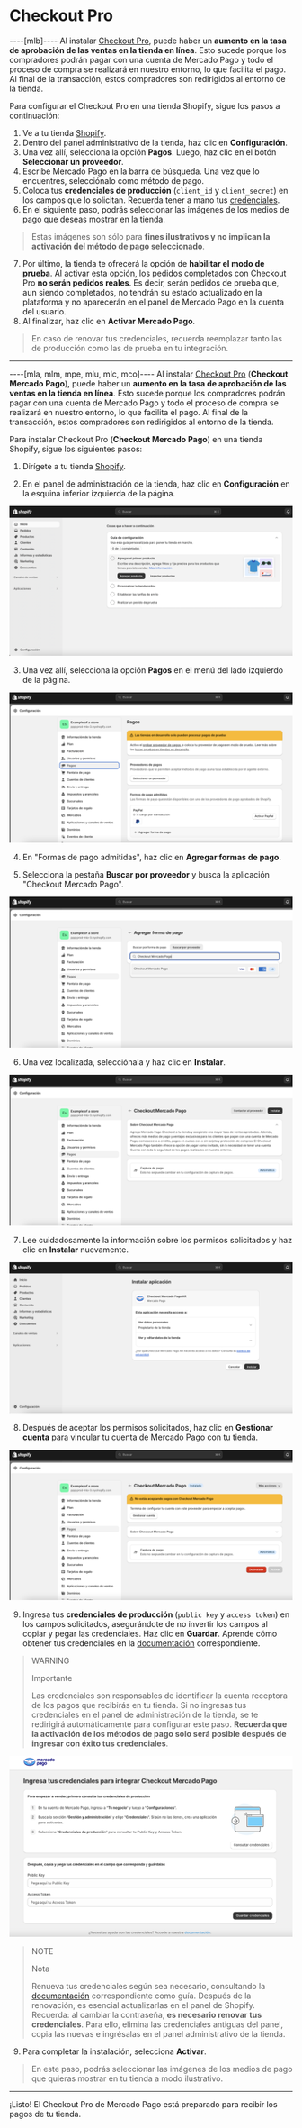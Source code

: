 # Checkout Pro

----[mlb]----
Al instalar [Checkout Pro](/developers/es/docs/checkout-pro/landing), puede haber un **aumento en la tasa de aprobación de las ventas en la tienda en línea**. Esto sucede porque los compradores podrán pagar con una cuenta de Mercado Pago y todo el proceso de compra se realizará en nuestro entorno, lo que facilita el pago. Al final de la transacción, estos compradores son redirigidos al entorno de la tienda.

Para configurar el Checkout Pro en una tienda Shopify, sigue los pasos a continuación:

1. Ve a tu tienda [Shopify](https://accounts.shopify.com/store-login).
2. Dentro del panel administrativo de la tienda, haz clic en **Configuración**.
3. Una vez allí, selecciona la opción **Pagos**. Luego, haz clic en el botón **Seleccionar un proveedor**.
4. Escribe Mercado Pago en la barra de búsqueda. Una vez que lo encuentres, selecciónalo como método de pago.
5. Coloca tus **credenciales de producción** (`client_id` y `client_secret`) en los campos que lo solicitan. Recuerda tener a mano tus [credenciales](/developers/es/docs/shopify/additional-content/your-integrations/credentials). 
6. En el siguiente paso, podrás seleccionar las imágenes de los medios de pago que deseas mostrar en la tienda.

> Estas imágenes son sólo para **fines ilustrativos y no implican la activación del método de pago seleccionado**.

7. Por último, la tienda te ofrecerá la opción de **habilitar el modo de prueba**. Al activar esta opción, los pedidos completados con Checkout Pro **no serán pedidos reales**. Es decir, serán pedidos de prueba que, aun siendo completados, no tendrán su estado actualizado en la plataforma y no aparecerán en el panel de Mercado Pago en la cuenta del usuario.
8. Al finalizar, haz clic en **Activar Mercado Pago**.

> En caso de renovar tus credenciales, recuerda reemplazar tanto las de producción como las de prueba en tu integración.

------------
----[mla, mlm, mpe, mlu, mlc, mco]----
Al instalar [Checkout Pro](/developers/es/docs/checkout-pro/landing) (**Checkout Mercado Pago**), puede haber un **aumento en la tasa de aprobación de las ventas en la tienda en línea**. Esto sucede porque los compradores podrán pagar con una cuenta de Mercado Pago y todo el proceso de compra se realizará en nuestro entorno, lo que facilita el pago. Al final de la transacción, estos compradores son redirigidos al entorno de la tienda.

Para instalar Checkout Pro (**Checkout Mercado Pago**) en una tienda Shopify, sigue los siguientes pasos:

1. Dirígete a tu tienda [Shopify](https://accounts.shopify.com/store-login).

2. En el panel de administración de la tienda, haz clic en **Configuración** en la esquina inferior izquierda de la página.

![Panel](/images/shopify/store-panel-es.png)

3. Una vez allí, selecciona la opción **Pagos** en el menú del lado izquierdo de la página.

![Pagos](/images/shopify/payments-page-es.png)

4. En "Formas de pago admitidas", haz clic en **Agregar formas de pago**.

5. Selecciona la pestaña **Buscar por proveedor** y busca la aplicación "Checkout Mercado Pago".

![Agregar forma de pago](/images/shopify/add-payment-method-es.png)

6. Una vez localizada, selecciónala y haz clic en **Instalar**.

![Agregar forma de pago](/images/shopify/provider-es.png)

7. Lee cuidadosamente la información sobre los permisos solicitados y haz clic en **Instalar** nuevamente.

![Agregar forma de pago](/images/shopify/install-app-es.png)

8. Después de aceptar los permisos solicitados, haz clic en **Gestionar cuenta** para vincular tu cuenta de Mercado Pago con tu tienda.

![Agregar forma de pago](/images/shopify/manage-account-es.png)

9. Ingresa tus **credenciales de producción** (`public key` y `access token`) en los campos solicitados, asegurándote de no invertir los campos al copiar y pegar las credenciales. Haz clic en **Guardar**. Aprende cómo obtener tus credenciales en la [documentación](/developers/es/docs/shopify/additional-content/your-integrations/credentials) correspondiente.

> WARNING
>
> Importante
>
> Las credenciales son responsables de identificar la cuenta receptora de los pagos que recibirás en tu tienda. Si no ingresas tus credenciales en el panel de administración de la tienda, se te redirigirá automáticamente para configurar este paso. **Recuerda que la activación de los métodos de pago solo será posible después de ingresar con éxito tus credenciales**.

![Agregar forma de pago](/images/shopify/add-credentials-es.png)

> NOTE
>
> Nota
>
> Renueva tus credenciales según sea necesario, consultando la [documentación](/developers/es/docs/shopify/best-practices/credentials-best-practices/secure-credentials) correspondiente como guía. Después de la renovación, es esencial actualizarlas en el panel de Shopify. Recuerda: al cambiar la contraseña, **es necesario renovar tus credenciales**. Para ello, elimina las credenciales antiguas del panel, copia las nuevas e ingrésalas en el panel administrativo de la tienda.

9. Para completar la instalación, selecciona **Activar**.

> En este paso, podrás seleccionar las imágenes de los medios de pago que quieras mostrar en tu tienda a modo ilustrativo. 

------------

¡Listo! El Checkout Pro de Mercado Pago está preparado para recibir los pagos de tu tienda.